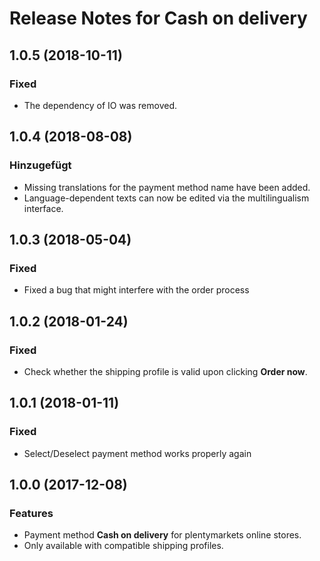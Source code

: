 # Release Notes for Cash on delivery

## 1.0.5 (2018-10-11)

### Fixed
- The dependency of IO was removed.

## 1.0.4 (2018-08-08)

### Hinzugefügt
- Missing translations for the payment method name have been added.
- Language-dependent texts can now be edited via the multilingualism interface.

## 1.0.3 (2018-05-04)

### Fixed
- Fixed a bug that might interfere with the order process

## 1.0.2 (2018-01-24)

### Fixed
- Check whether the shipping profile is valid upon clicking **Order now**.

## 1.0.1 (2018-01-11)

### Fixed

- Select/Deselect payment method works properly again

## 1.0.0 (2017-12-08)

### Features

- Payment method **Cash on delivery** for plentymarkets online stores.
- Only available with compatible shipping profiles.
